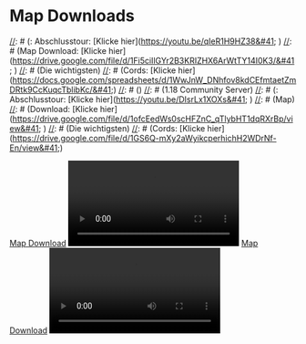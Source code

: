 # Map Downloads

[//]: # (1.19 Community Server)
[//]: # (: Abschlusstour: [Klicke hier]&#40;https://youtu.be/qIeR1H9HZ38&#41; \)
[//]: # (Map Download: [Klicke hier]&#40;https://drive.google.com/file/d/1Fi5ciIlGYr2B3KRIZHX6ArWtTY14I0K3/&#41; \)
[//]: # (Die wichtigsten)
[//]: # (Cords: [Klicke hier]&#40;https://docs.google.com/spreadsheets/d/1WwJnW_DNhfov8kdCEfmtaetZmDRtk9CcKuqcTblibKc/&#41;)
[//]: # ()
[//]: # (1.18 Community Server)
[//]: # (: Abschlusstour: [Klicke hier]&#40;https://youtu.be/DIsrLx1XOXs&#41; \)
[//]: # (Map)
[//]: # (Download: [Klicke hier]&#40;https://drive.google.com/file/d/1ofcEedWs0scHFZnC_qTlybHT1dqRXrBp/view&#41; \)
[//]: # (Die wichtigsten)
[//]: # (Cords: [Klicke hier]&#40;https://drive.google.com/file/d/1GS6Q-mXy2aWyikcperhichH2WDrNf-En/view&#41;)


[//]: # (Die Tabellen befinden sich im lesbaren Format in templates/map-downloads/1.19-coords-table.md)

<tabs>
<tab title="1.19 Community Server">
<a href="https://drive.google.com/file/d/1Fi5ciIlGYr2B3KRIZHX6ArWtTY14I0K3/">Map Download</a>
<video src="https://www.youtube.com/watch?v=qIeR1H9HZ38%26ab_channel=CastCrafter"/>
<br/>
<br/>
<chapter title="Die wichtigsten Cords" collapsible="true">
<table>
<tr><td>Name (Grundstück)</td><td>MinecraftName</td><td>Welt</td><td>Location                                   </td><td>Beschreibung</td></tr>
<tr><td>Spawn &amp; Scoreboards</td><td>-/-</td><td>Overworld</td><td><code>0 110 0</code></td><td>Der Spawn mit ScoreBoards für Spielzeit und Währung. In der Umgebung befinden sich natürlich viele kleinere Grundstücke unterschiedlicher Qualität</td></tr>
<tr><td>Nether Decke</td><td>-/-</td><td>Nether</td><td><code>0 150 0</code></td><td>Der Shopping District des Servers und ein Treffpunkt für die Community</td></tr>
<tr><td> </td><td> </td><td> </td><td> </td><td> </td></tr>
<tr><td>Glumanda</td><td><code>MarvinKev</code></td><td>Overworld</td><td><code>5054 128 5384</code></td><td>Ein Glumanda.</td></tr>
<tr><td>Mittelalter Cave Base</td><td><code>Kartoffel_xD</code></td><td>Overworld</td><td><code>6800 66 -2800</code></td><td>-/-</td></tr>
<tr><td>Wasserschloss</td><td><code>Lazy_RGB</code></td><td>Overworld</td><td><code>7655 90 -2841</code></td><td>Unterm Gebäude ist auch noch was. Die 3 umliegenden Inseln gehören auch dazu</td></tr>
<tr><td>BeaconShow &amp; co</td><td><code>TheBjoRedCraft</code></td><td>Overworld</td><td><code>-960 66 974</code></td><td>-/-</td></tr>
<tr><td>Schlucht Mansion &amp; co</td><td><code>Konstantin_S</code>, <code>Feuerball1407</code></td><td>Overworld</td><td><code>-519 134 -590</code></td><td>-/-</td></tr>
<tr><td>Eine Burg mit schöner Umgebung</td><td><code>djhase08</code>, <code>TaubenFrodo</code>, <code>SasaBrix</code></td><td>Overworld</td><td><code>193 111 -2638</code></td><td>Um die Burg befinden sich noch viele weitere Gebäude</td></tr>
<tr><td>Trockengelegte Tempel</td><td><code>Kendorflame</code>, <code>Schaui1609</code>, <code>officialkevl</code></td><td>Overworld</td><td><code>-1680 112 1227</code></td><td>2 Trockengelegte Tempel</td></tr>
<tr><td>Weltkarte</td><td><code>Leming55</code></td><td>Overworld</td><td><code>-66 76 199</code></td><td>-/-</td></tr>
<tr><td>Schloss</td><td><code>LenaLou_</code>, <code>la__laura_</code></td><td>Overworld</td><td><code>-4665 112 -6311</code></td><td>Ist nicht fertig, weil die Lust weg ist, aber sieht trotzdem gut aus. Habe meine Base unterm Schloss aber ist nichts Besonderes</td></tr>
<tr><td>Tempel</td><td><code>BrickCc</code></td><td>Overworld</td><td><code>-6000 106 -2798</code></td><td>-/-</td></tr>
<tr><td>Space Battleship Yamato + Leuchturm</td><td><code>nikola200655</code>, <code>Progeilo</code></td><td>Overworld</td><td><code>538 154 440</code></td><td>Das Anime-Schiff (Nicht fertig :PepeHands:), Leuchtturm, 2 lager von Progeilo, 1 Künstliche Höhle in die das Schiff sollte :z0mCopium: , 2 Baumfarmen ( von Keks kaputt gem.)Sehr viel ist unterirdisch</td></tr>
<tr><td>Speedmarc Base</td><td><code>Speed_Marc</code></td><td>Overworld</td><td><code>-2980 77 9716</code></td><td>-/-</td></tr>
<tr><td>Mansion</td><td>???</td><td>Overworld</td><td><code>-180 94 1053</code></td><td>Das Gebäude steht schon so lange, dass wir gar nicht mehr wissen, wem es gehört</td></tr>
<tr><td>Mensch ärger dich nicht, PvP Arena</td><td><code>Speed_Marc</code></td><td>Overworld</td><td><code>-1371 128 -851</code></td><td>Hier fanden einmal große Spiele statt</td></tr>
<tr><td>Mittelalter Stadt (+ Schiffe + Base)</td><td><code>Jo_field</code></td><td>Overworld</td><td><code>-1196 114 816</code></td><td>Am besten das TP für die Bilder verwenden: <a href="https://discord.com/channels/133198459531558912/851822693657083935/1112103155891699742">Hier</a></td></tr>
<tr><td>Inselbase, Keller und Aquadom</td><td><code>N333999666</code></td><td>Overworld</td><td><code>3116 73 -887</code></td><td>-/-</td></tr>
<tr><td>Netcastle &amp; co.</td><td><code>BlockNic</code>, <code>Twisti_twixi</code>, <code>Fuximus</code>, <code>BlockLukeHD</code>, <code>AlexMaro</code>, <code>Trytan</code>, <code>SirMax</code>, <code>SiderealPuppy90</code>, <code>PowerCraft</code>, <code>Gost|Pixel</code>, <code>Richart3855</code>, <code>Jo_Field</code></td><td>Overworld</td><td><code>-555 218 3903</code></td><td>- Große Netherburg inspiriert von Loony mit vielen Farmen und Redstoneschaltungen, z.B. Goldfabrik, Casino und Google Dino-Game etc.<br/>- Jesus-Statue aus Rio<br/>- Riesiger Steinelefant und vieles mehr in der Umgebung. https://i.imgur.com/jS1WumE.png</td></tr>
<tr><td>Sci-Fi Pyramide</td><td><code>Sheppardt98</code></td><td>Overworld</td><td><code>8435 142 -2721</code></td><td>Das ist physikalisch unmöglich.</td></tr>
<tr><td>Community Tempel</td><td><code>Erzengel_36</code>, <code>Firedr4gon24</code></td><td>Overworld</td><td><code>-2304 100 84</code></td><td>Großer Tempel, welcher viele Spieler des Servers verewigt</td></tr>
<tr><td>Xenus Base</td><td><code>Xenus_LP</code></td><td>Overworld</td><td><code>-2568 114 4036</code></td><td>Großer Militärhafen mit UBooten, einem Kreuzer, Flugzeugen und anderen Fahrzeugen</td></tr>
<tr><td>Strand mit einigen Spielern des Servers&amp; co.</td><td><code>la__laura_</code></td><td>Overworld</td><td><code>-5009 70 -6300</code></td><td>Ein detaillierter Strand mit dutzenden aufwendig erstellten ArmorStands, welche die Community widerspiegeln</td></tr>
<tr><td>Japanische Tempelanlage</td><td><code>Erzengel_36</code>, <code>Firedr4gon24</code></td><td>Overworld</td><td><code>-1140 76 281</code></td><td>Riesige Tempelanlage. Erneut mit vielen Details und ArmorStand Dekorationen</td></tr>
<tr><td>Labor Laserbeast</td><td><code>Laserbeast_</code></td><td>Overworld</td><td><code>-269 46 319</code></td><td>Die Cords sind im Lager bei dem Abschiedsbuch, aber das Labor ist ja gleich eine Etage tiefer in der Erde. Nicht zu übersehen</td></tr>
</table>
</chapter>
</tab>

<tab title="1.18 Community Server">
<a href="https://drive.google.com/file/d/1ofcEedWs0scHFZnC_qTlybHT1dqRXrBp/view">Map Download</a>
<video src="https://www.youtube.com/watch?v=DIsrLx1XOXs%26ab_channel=CastCrafter"/>
<br/>
<br/>
<chapter title="Die wichtigsten Cords" collapsible="true">
<chapter title="Farmen">
<table>
<tr><td> </td><td>Location                                   </td><td>Beschreibung</td></tr>
<tr><td>Größte public Eisenfarm</td><td><code>985 76 398</code></td><td> </td></tr>
<tr><td>Shulker-Farm</td><td><code>8500 160 -3100</code></td><td> </td></tr>
<tr><td>Public Guardien-Farm</td><td><code>-800 85 -2268</code></td><td> </td></tr>
<tr><td>Overworld Piglin-Farm mit 19841 Blöcken Obsidian</td><td><code>3080 65 1966</code></td><td> </td></tr>
</table>
</chapter>
<chapter title="Basen">
<table>
<tr><td> </td><td>Location                                   </td><td>Beschreibung</td></tr>
<tr><td>Heil Klinik (Leider noch Rohbau)</td><td><code>-783 88 -3736</code></td><td> </td></tr>
<tr><td>Das Tal</td><td><code>6587 170 1022</code></td><td> </td></tr>
<tr><td>Detailliertes Grundstück (links) + Beacon-Rainbow mit Mischpult (rechts)</td><td><code>-1597 127 -610</code></td><td>Insgesamt 78 beacons</td></tr>
<tr><td>Farm Loch (links) + Grüne Base im Mushroom Island (rechts)</td><td><code>2741 130 2210</code></td><td> </td></tr>
<tr><td>Großer Baum</td><td><code>1560 100 34</code></td><td> </td></tr>
<tr><td>Nellos Island</td><td><code>54 67 -737</code></td><td> </td></tr>
<tr><td>Noeppis Kunstwerk</td><td><code>308 71 867</code></td><td> </td></tr>
<tr><td>Viele gute Basen</td><td><code>-630 114 -121</code></td><td> </td></tr>
<tr><td>Chinesischer-Style</td><td><code>-140 91 1086</code></td><td> </td></tr>
<tr><td>Amethyst-Kugel und eigener Graben (links) + Inspired by Cast CA9 (rechts)</td><td><code>-840 138 -951</code></td><td> </td></tr>
<tr><td>Custom Berg mit Burg und Schatzkammer (links) + PvP Arena (rechts)</td><td><code>637 117 -3</code></td><td> </td></tr>
<tr><td>Riesenbase mit Flugzeug, Uboot, Rakete... (links) + Künstliche Insel (rechts)</td><td><code>-1068 88 558</code></td><td> </td></tr>
</table>
</chapter>
</chapter>
</tab>
</tabs>